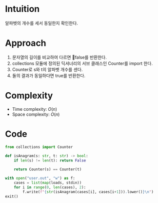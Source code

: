# Intuition

알파벳의 개수를 세서 동일한지 확인한다.

# Approach

1. 문자열의 길이를 비교하여 다르면 false를 반환한다.
2. collections 모듈에 정의된 딕셔너리의 서브 클래스인 Counter를 import 한다.
3. Counter로 s와 t의 알파벳 개수를 센다.
4. 둘의 결과가 동일하다면 true를 반환한다.

# Complexity

- Time complexity: $O(n)$
- Space complexity: $O(n)$

# Code
```python
from collections import Counter

def isAnagram(s: str, t: str) -> bool:
    if len(s) != len(t): return False
    
    return Counter(s) == Counter(t)

with open("user.out", "w") as f:
    cases = list(map(loads, stdin))
    for i in range(0, len(cases), 2):
        f.write(f"{str(isAnagram(cases[i], cases[i+1])).lower()}\n")
exit()
```